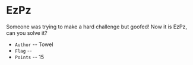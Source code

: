 # EzPz
Someone was trying to make a hard challenge but goofed! Now it is EzPz, can you solve it?

* `Author` -- Towel
* `Flag` -- 
* `Points` -- 15

